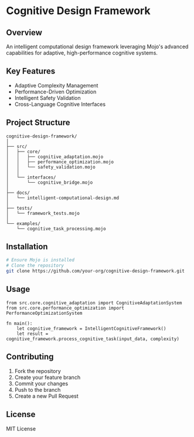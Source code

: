 # Cognitive Design Framework

## Overview
An intelligent computational design framework leveraging Mojo's advanced capabilities for adaptive, high-performance cognitive systems.

## Key Features
- Adaptive Complexity Management
- Performance-Driven Optimization
- Intelligent Safety Validation
- Cross-Language Cognitive Interfaces

## Project Structure
```
cognitive-design-framework/
│
├── src/
│   ├── core/
│   │   ├── cognitive_adaptation.mojo
│   │   ├── performance_optimization.mojo
│   │   └── safety_validation.mojo
│   │
│   └── interfaces/
│       └── cognitive_bridge.mojo
│
├── docs/
│   └── intelligent-computational-design.md
│
├── tests/
│   └── framework_tests.mojo
│
└── examples/
    └── cognitive_task_processing.mojo
```

## Installation
```bash
# Ensure Mojo is installed
# Clone the repository
git clone https://github.com/your-org/cognitive-design-framework.git
```

## Usage
```mojo
from src.core.cognitive_adaptation import CognitiveAdaptationSystem
from src.core.performance_optimization import PerformanceOptimizationSystem

fn main():
    let cognitive_framework = IntelligentCognitiveFramework()
    let result = cognitive_framework.process_cognitive_task(input_data, complexity)
```

## Contributing
1. Fork the repository
2. Create your feature branch
3. Commit your changes
4. Push to the branch
5. Create a new Pull Request

## License
MIT License 